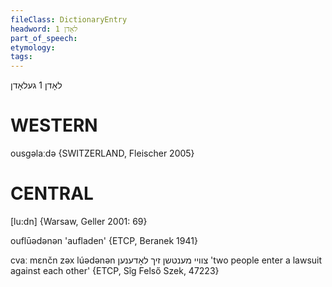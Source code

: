```yaml
---
fileClass: DictionaryEntry
headword: לאָדן 1
part_of_speech: 
etymology: 
tags: 
---
```

לאָדן 1
געלאָדן

WESTERN
========

ousgəlaːdə {SWITZERLAND, Fleischer 2005}

CENTRAL
========

[lu:dn] {Warsaw, Geller 2001: 69}

ouflūədənən 'aufladen' {ETCP, Beranek 1941}

cvaː mɛnčn zəx lúədənən צוויי מענטשן זיך לאָדענען 'two people enter a lawsuit against each other' {ETCP, Sîg Felső Szek, 47223}
